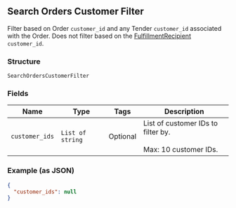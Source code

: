 ## Search Orders Customer Filter

Filter based on Order `customer_id` and any Tender `customer_id`
associated with the Order. Does not filter based on the
[FulfillmentRecipient](#type-orderfulfillmentrecipient) `customer_id`.

### Structure

`SearchOrdersCustomerFilter`

### Fields

| Name | Type | Tags | Description |
|  --- | --- | --- | --- |
| `customer_ids` | `List of string` | Optional | List of customer IDs to filter by.<br><br>Max: 10 customer IDs. |

### Example (as JSON)

```json
{
  "customer_ids": null
}
```

